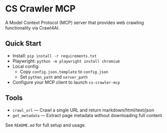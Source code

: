 # CS Crawler MCP

A Model Context Protocol (MCP) server that provides web crawling functionality via Crawl4AI.

## Quick Start

- Install: `pip install -r requirements.txt`
- Playwright: `python -m playwright install chromium`
- Local config:
  - Copy `config.json.template` to `config.json`
  - Set `python_path` and `server_path`
- Configure your MCP client to launch `cs-crawler-mcp`

## Tools

- `crawl_url` — Crawl a single URL and return markdown/html/text/json
- `get_metadata` — Extract page metadata without downloading full content

See `README.md` for full setup and usage.
